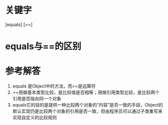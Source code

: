 # 关键字

[equals] [==]

# equals与==的区别

# 参考解答

1. equals 是Object中的方法，而==是运算符
2. ==用做基本类型比较，是比较值是否相等；用做引用类型比较，是比较两个引用是否指向同一个对象
3. equals它的目的是提供一种比较两个对象的“内容”是否一致的手段，Object的默认实现仍是比较两个对象的引用是否一致，但由程序员可以通过子类重写来实现自定义的比较规则
